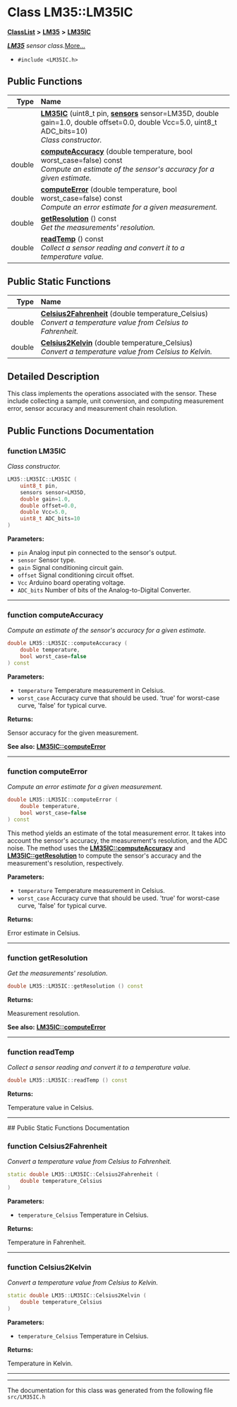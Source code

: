 

# Class LM35::LM35IC



[**ClassList**](annotated.md) **>** [**LM35**](namespaceLM35.md) **>** [**LM35IC**](classLM35_1_1LM35IC.md)



[_**LM35**_](namespaceLM35.md) _sensor class._[More...](#detailed-description)

* `#include <LM35IC.h>`





































## Public Functions

| Type | Name |
| ---: | :--- |
|   | [**LM35IC**](#function-lm35ic) (uint8\_t pin, [**sensors**](namespaceLM35.md#enum-sensors) sensor=LM35D, double gain=1.0, double offset=0.0, double Vcc=5.0, uint8\_t ADC\_bits=10) <br>_Class constructor._  |
|  double | [**computeAccuracy**](#function-computeaccuracy) (double temperature, bool worst\_case=false) const<br>_Compute an estimate of the sensor's accuracy for a given estimate._  |
|  double | [**computeError**](#function-computeerror) (double temperature, bool worst\_case=false) const<br>_Compute an error estimate for a given measurement._  |
|  double | [**getResolution**](#function-getresolution) () const<br>_Get the measurements' resolution._  |
|  double | [**readTemp**](#function-readtemp) () const<br>_Collect a sensor reading and convert it to a temperature value._  |


## Public Static Functions

| Type | Name |
| ---: | :--- |
|  double | [**Celsius2Fahrenheit**](#function-celsius2fahrenheit) (double temperature\_Celsius) <br>_Convert a temperature value from Celsius to Fahrenheit._  |
|  double | [**Celsius2Kelvin**](#function-celsius2kelvin) (double temperature\_Celsius) <br>_Convert a temperature value from Celsius to Kelvin._  |


























## Detailed Description


This class implements the operations associated with the sensor. These include collecting a sample, unit conversion, and computing measurement error, sensor accuracy and measurement chain resolution. 


    
## Public Functions Documentation




### function LM35IC 

_Class constructor._ 
```C++
LM35::LM35IC::LM35IC (
    uint8_t pin,
    sensors sensor=LM35D,
    double gain=1.0,
    double offset=0.0,
    double Vcc=5.0,
    uint8_t ADC_bits=10
) 
```





**Parameters:**


* `pin` Analog input pin connected to the sensor's output. 
* `sensor` Sensor type. 
* `gain` Signal conditioning circuit gain. 
* `offset` Signal conditioning circuit offset. 
* `Vcc` Arduino board operating voltage. 
* `ADC_bits` Number of bits of the Analog-to-Digital Converter. 




        

<hr>



### function computeAccuracy 

_Compute an estimate of the sensor's accuracy for a given estimate._ 
```C++
double LM35::LM35IC::computeAccuracy (
    double temperature,
    bool worst_case=false
) const
```





**Parameters:**


* `temperature` Temperature measurement in Celsius. 
* `worst_case` Accuracy curve that should be used. 'true' for worst-case curve, 'false' for typical curve.



**Returns:**

Sensor accuracy for the given measurement.




**See also:** [**LM35IC::computeError**](classLM35_1_1LM35IC.md#function-computeerror) 



        

<hr>



### function computeError 

_Compute an error estimate for a given measurement._ 
```C++
double LM35::LM35IC::computeError (
    double temperature,
    bool worst_case=false
) const
```



This method yields an estimate of the total measurement error. It takes into account the sensor's accuracy, the measurement's resolution, and the ADC noise. The method uses the [**LM35IC::computeAccuracy**](classLM35_1_1LM35IC.md#function-computeaccuracy) and [**LM35IC::getResolution**](classLM35_1_1LM35IC.md#function-getresolution) to compute the sensor's accuracy and the measurement's resolution, respectively.




**Parameters:**


* `temperature` Temperature measurement in Celsius. 
* `worst_case` Accuracy curve that should be used. 'true' for worst-case curve, 'false' for typical curve.



**Returns:**

Error estimate in Celsius. 





        

<hr>



### function getResolution 

_Get the measurements' resolution._ 
```C++
double LM35::LM35IC::getResolution () const
```





**Returns:**

Measurement resolution.




**See also:** [**LM35IC::computeError**](classLM35_1_1LM35IC.md#function-computeerror) 



        

<hr>



### function readTemp 

_Collect a sensor reading and convert it to a temperature value._ 
```C++
double LM35::LM35IC::readTemp () const
```





**Returns:**

Temperature value in Celsius. 





        

<hr>
## Public Static Functions Documentation




### function Celsius2Fahrenheit 

_Convert a temperature value from Celsius to Fahrenheit._ 
```C++
static double LM35::LM35IC::Celsius2Fahrenheit (
    double temperature_Celsius
) 
```





**Parameters:**


* `temperature_Celsius` Temperature in Celsius.



**Returns:**

Temperature in Fahrenheit. 





        

<hr>



### function Celsius2Kelvin 

_Convert a temperature value from Celsius to Kelvin._ 
```C++
static double LM35::LM35IC::Celsius2Kelvin (
    double temperature_Celsius
) 
```





**Parameters:**


* `temperature_Celsius` Temperature in Celsius.



**Returns:**

Temperature in Kelvin. 





        

<hr>

------------------------------
The documentation for this class was generated from the following file `src/LM35IC.h`

